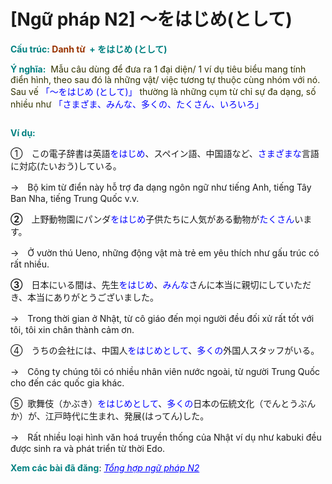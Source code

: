 # [Ngữ pháp N2] 〜をはじめ(として)
<div class="entry-content">
<p><strong><span style="color: #008080;">Cấu trúc: <span style="color: #993300;">Danh từ</span> </span></strong><strong><span style="color: #993300;"> <span style="color: #008080;">+ をはじめ (として)</span></span></strong></p>
<p><strong><span style="color: #008080;">Ý nghĩa:</span></strong><span style="color: #0000ff;">  <span style="color: #333300;">Mẫu câu dùng để đưa ra 1 đại diện/ 1 ví dụ tiêu biểu mang tính điển hình, theo sau đó là những vật/ việc tương tự thuộc cùng nhóm với nó. Sau vế <span style="color: #0000ff;">「〜をはじめ (として)」</span> thường là những cụm từ chỉ sự đa dạng, số nhiều như</span> 「さまざま、みんな、多くの、たくさん、いろいろ」</span></p>
<p><ins class="adsbygoogle adslot_1" data-ad-client="ca-pub-2233580070484357" data-ad-slot="4413057825" style="display: inline-block;"></ins><br/>
<script>// <![CDATA[ (adsbygoogle = window.adsbygoogle || []).push({}); // ]]&gt;</script></p>
<p><strong><span style="color: #008080;">Ví dụ:</span></strong></p>
<p><span style="font-weight: 400;">①　</span><span style="font-weight: 400;">この電子辞書は英語</span><span style="font-weight: 400;"><span style="color: #0000ff;">をはじめ</span>、</span><span style="font-weight: 400;">スペイン語、中国語など、<span style="color: #0000ff;">さまざまな</span>言語に対応</span><span style="font-weight: 400;">(</span><span style="font-weight: 400;">たいおう</span><span style="font-weight: 400;">)</span><span style="font-weight: 400;">している。</span></p>
<p><span style="font-weight: 400;">→　Bộ kim từ điển này hỗ trợ đa dạng ngôn ngữ như tiếng Anh, tiếng Tây Ban Nha, tiếng Trung Quốc v.v.</span></p>
<p><b>②　</b><span style="font-weight: 400;">上野動物園にパンダ<span style="color: #0000ff;">をはじめ</span>子供たちに人気がある動物が<span style="color: #0000ff;">たくさん</span>います。</span></p>
<p><span style="font-weight: 400;">→　Ở vườn thú Ueno, những động vật mà trẻ em yêu thích như gấu trúc có rất nhiều.</span></p>
<p><b>③</b><span style="font-weight: 400;">　日本にいる間は、先生<span style="color: #0000ff;">をはじめ</span>、<span style="color: #0000ff;">みんな</span>さんに本当に親切にしていただき、本当にありがとうございました。</span></p>
<p>→　Trong thời gian ở Nhật, từ cô giáo đến mọi người đều đối xử rất tốt với tôi, tôi xin chân thành cảm ơn.</p>
<p>④<b>　</b>うちの会社には、中国人<span style="color: #0000ff;">をはじめとして</span>、<span style="color: #0000ff;">多くの</span>外国人スタッフがいる<span style="font-weight: 400;">。</span></p>
<p>→　Công ty chúng tôi có nhiều nhân viên nước ngoài, từ người Trung Quốc cho đến các quốc gia khác.</p>
<p>⑤  歌舞伎（かぶき）<span style="color: #0000ff;">をはじめとして</span>、<span style="color: #0000ff;">多くの</span>日本の伝統文化（でんとうぶんか）が、江戸時代に生まれ、発展(はってん)した。</p>
<p><span style="font-weight: 400;">→　Rất nhiều loại hình văn hoá truyền thống của Nhật ví dụ như kabuki đều được sinh ra và phát triển từ thời Edo.</span></p>
<p><strong><span style="color: #008080;">Xem các bài đã đăng</span></strong>: <span style="color: #0000ff;"><em><a href="https://bikae.net/ngu-phap/tong-hop-ngu-phap-n2/" style="color: #0000ff;" target="_blank">Tổng hợp ngữ pháp N2</a></em></span></p>

</div>